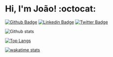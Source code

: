 # Hi, I'm João! :octocat: 

[![Github Badge](https://img.shields.io/badge/-Github-000?style=flat-square&logo=Github&logoColor=white&link=https://github.com/fagnerpsantos)](https://github.com/JoaoBatistaJr)
[![Linkedin Badge](https://img.shields.io/badge/-LinkedIn-blue?style=flat-square&logo=Linkedin&logoColor=white&link=https://www.linkedin.com/in/fagnerpsantos/)](https://www.linkedin.com/in/jbjunior03/)
[![Twitter Badge](https://img.shields.io/badge/-Twitter-1ca0f1?style=flat-square&labelColor=1ca0f1&logo=twitter&logoColor=white&link=https://twitter.com/fagnerpsantos)](https://twitter.com/JoaoBatistaJr03)

![Github stats](https://github-readme-stats.vercel.app/api?username=JoaoBatistaJr&show_icons=true&theme=radical)

[![Top Langs](https://github-readme-stats.vercel.app/api/top-langs/?username=JoaoBatistaJr&layout=compact)](https://github.com/JoaoBatistaJr/github-readme-stats&theme=radical)

[![wakatime stats](https://github-readme-stats.vercel.app/api/wakatime?username=willianrod)](https://github.com/JoaoBatistaJr/github-readme-stats)


